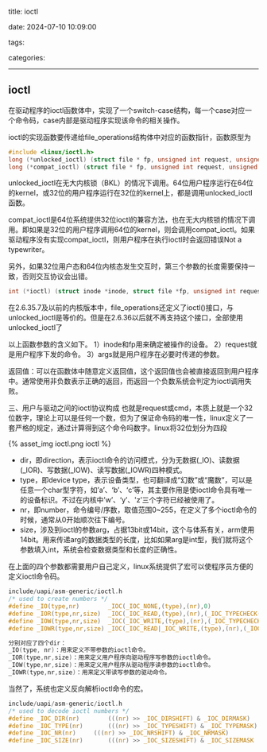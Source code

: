 title: ioctl

date: 2024-07-10 10:09:00

tags:

categories: 

---

## ioctl

在驱动程序的ioctl函数体中，实现了一个switch-case结构，每一个case对应一个命令码，case内部是驱动程序实现该命令的相关操作。

ioctl的实现函数要传递给file_operations结构体中对应的函数指针，函数原型为

```c
#include <linux/ioctl.h>
long (*unlocked_ioctl) (struct file * fp, unsigned int request, unsigned long args);
long (*compat_ioctl) (struct file * fp, unsigned int request, unsigned long args);
```


unlocked_ioctl在无大内核锁（BKL）的情况下调用。64位用户程序运行在64位的kernel，或32位的用户程序运行在32位的kernel上，都是调用unlocked_ioctl函数。

compat_ioctl是64位系统提供32位ioctl的兼容方法，也在无大内核锁的情况下调用。即如果是32位的用户程序调用64位的kernel，则会调用compat_ioctl。如果驱动程序没有实现compat_ioctl，则用户程序在执行ioctl时会返回错误Not a typewriter。

另外，如果32位用户态和64位内核态发生交互时，第三个参数的长度需要保持一致，否则交互协议会出错。

```c
int (*ioctl) (struct inode *inode, struct file *fp, unsigned int request, unsigned long args);
```


在2.6.35.7及以前的内核版本中，file_operations还定义了ioctl()接口，与unlocked_ioctl是等价的。但是在2.6.36以后就不再支持这个接口，全部使用unlocked_ioctl了

以上函数参数的含义如下。
1）inode和fp用来确定被操作的设备。
2）request就是用户程序下发的命令。
3）args就是用户程序在必要时传递的参数。

返回值：可以在函数体中随意定义返回值，这个返回值也会被直接返回到用户程序中。通常使用非负数表示正确的返回，而返回一个负数系统会判定为ioctl调用失败。

三、用户与驱动之间的ioctl协议构成
也就是request或cmd，本质上就是一个32位数字，理论上可以是任何一个数，但为了保证命令码的唯一性，linux定义了一套严格的规定，通过计算得到这个命令吗数字。linux将32位划分为四段

{% asset_img ioctl.png ioctl %}

- dir，即direction，表示ioctl命令的访问模式，分为无数据(_IO)、读数据(_IOR)、写数据(_IOW)、读写数据(_IOWR)四种模式。
- type，即device type，表示设备类型，也可翻译成“幻数”或“魔数”，可以是任意一个char型字符，如’a’、‘b’、‘c’等，其主要作用是使ioctl命令具有唯一的设备标识。不过在内核中’w’、‘y’、'z’三个字符已经被使用了。
- nr，即number，命令编号/序数，取值范围0~255，在定义了多个ioctl命令的时候，通常从0开始顺次往下编号。
- size，涉及到ioctl的参数arg，占据13bit或14bit，这个与体系有关，arm使用14bit。用来传递arg的数据类型的长度，比如如果arg是int型，我们就将这个参数填入int，系统会检查数据类型和长度的正确性。

在上面的四个参数都需要用户自己定义，linux系统提供了宏可以使程序员方便的定义ioctl命令码。

```c
include/uapi/asm-generic/ioctl.h
/* used to create numbers */
#define _IO(type,nr)        _IOC(_IOC_NONE,(type),(nr),0)
#define _IOR(type,nr,size)  _IOC(_IOC_READ,(type),(nr),(_IOC_TYPECHECK(size)))
#define _IOW(type,nr,size)  _IOC(_IOC_WRITE,(type),(nr),(_IOC_TYPECHECK(size)))
#define _IOWR(type,nr,size) _IOC(_IOC_READ|_IOC_WRITE,(type),(nr),(_IOC_TYPECHECK(size)))

分别对应了四个dir：
_IO(type, nr)：用来定义不带参数的ioctl命令。
_IOR(type,nr,size)：用来定义用户程序向驱动程序写参数的ioctl命令。
_IOW(type,nr,size)：用来定义用户程序从驱动程序读参数的ioctl命令。
_IOWR(type,nr,size)：用来定义带读写参数的驱动命令。
```

当然了，系统也定义反向解析ioctl命令的宏。

```c
include/uapi/asm-generic/ioctl.h
/* used to decode ioctl numbers */
#define _IOC_DIR(nr)        (((nr) >> _IOC_DIRSHIFT) & _IOC_DIRMASK)
#define _IOC_TYPE(nr)       (((nr) >> _IOC_TYPESHIFT) & _IOC_TYPEMASK)
#define _IOC_NR(nr)     (((nr) >> _IOC_NRSHIFT) & _IOC_NRMASK)
#define _IOC_SIZE(nr)       (((nr) >> _IOC_SIZESHIFT) & _IOC_SIZEMASK
```

